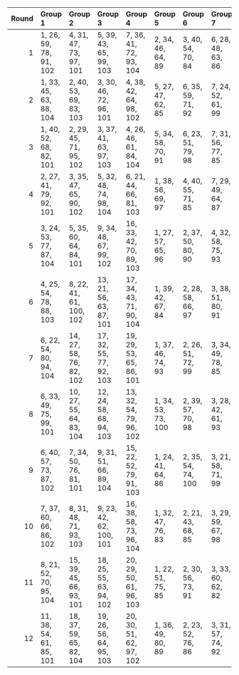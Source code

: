 |   Round | Group 1                 | Group 2                 | Group 3                 | Group 4                 | Group 5            | Group 6            | Group 7           | Group 8           | Group 9            | Group 10           | Group 11           | Group 12           | Group 13           | Group 14            | Group 15           | Group 16            | Group 17            | Group 18            | Group 19            | Group 20           |
|--------:|:------------------------|:------------------------|:------------------------|:------------------------|:-------------------|:-------------------|:------------------|:------------------|:-------------------|:-------------------|:-------------------|:-------------------|:-------------------|:--------------------|:-------------------|:--------------------|:--------------------|:--------------------|:--------------------|:-------------------|
|       1 | 1, 26, 59, 78, 91, 102  | 4, 31, 47, 73, 97, 101  | 5, 39, 43, 65, 99, 103  | 7, 36, 41, 72, 93, 104  | 2, 34, 46, 64, 89  | 3, 40, 54, 70, 84  | 6, 28, 48, 63, 86 | 8, 25, 53, 62, 81 | 9, 33, 58, 79, 87  | 10, 22, 56, 66, 92 | 11, 30, 52, 77, 94 | 12, 38, 49, 76, 88 | 13, 29, 42, 80, 82 | 14, 35, 45, 69, 98  | 15, 24, 50, 67, 85 | 16, 27, 60, 75, 95  | 17, 21, 57, 61, 83  | 18, 32, 51, 71, 100 | 19, 37, 55, 68, 96  | 20, 23, 44, 74, 90 |
|       2 | 1, 33, 45, 63, 88, 104  | 2, 40, 53, 69, 83, 103  | 3, 30, 46, 72, 96, 101  | 4, 38, 42, 64, 98, 102  | 5, 27, 47, 62, 85  | 6, 35, 59, 71, 92  | 7, 24, 52, 61, 99 | 8, 32, 57, 78, 86 | 9, 21, 55, 65, 91  | 10, 29, 51, 76, 93 | 11, 37, 48, 75, 87 | 12, 28, 41, 80, 81 | 13, 34, 44, 68, 97 | 14, 23, 49, 66, 84  | 15, 26, 60, 74, 94 | 16, 39, 56, 79, 82  | 17, 31, 50, 70, 100 | 18, 36, 54, 67, 95  | 19, 25, 58, 77, 90  | 20, 22, 43, 73, 89 |
|       3 | 1, 40, 52, 68, 82, 101  | 2, 29, 45, 71, 95, 102  | 3, 37, 41, 63, 97, 103  | 4, 26, 46, 61, 84, 104  | 5, 34, 58, 70, 91  | 6, 23, 51, 79, 98  | 7, 31, 56, 77, 85 | 8, 39, 54, 64, 90 | 9, 28, 50, 75, 92  | 10, 36, 47, 74, 86 | 11, 27, 59, 80, 99 | 12, 33, 43, 67, 96 | 13, 22, 48, 65, 83 | 14, 25, 60, 73, 93  | 15, 38, 55, 78, 81 | 16, 30, 49, 69, 100 | 17, 35, 53, 66, 94  | 18, 24, 57, 76, 89  | 19, 32, 44, 62, 87  | 20, 21, 42, 72, 88 |
|       4 | 2, 27, 41, 79, 92, 101  | 3, 35, 47, 65, 90, 102  | 5, 32, 48, 74, 98, 104  | 6, 21, 44, 66, 81, 103  | 1, 38, 56, 69, 97  | 4, 40, 55, 71, 85  | 7, 29, 49, 64, 87 | 8, 37, 42, 73, 94 | 9, 26, 54, 63, 82  | 10, 34, 59, 61, 88 | 11, 23, 57, 67, 93 | 12, 31, 53, 78, 95 | 13, 39, 50, 77, 89 | 14, 30, 43, 80, 83  | 15, 36, 46, 70, 99 | 16, 25, 51, 68, 86  | 17, 28, 60, 76, 96  | 18, 22, 58, 62, 84  | 19, 33, 52, 72, 100 | 20, 24, 45, 75, 91 |
|       5 | 3, 24, 53, 77, 87, 104  | 5, 35, 60, 64, 84, 101  | 9, 34, 48, 67, 99, 102  | 16, 33, 42, 70, 89, 103 | 1, 27, 57, 65, 96  | 2, 37, 50, 80, 90  | 4, 32, 58, 75, 93 | 6, 29, 46, 69, 91 | 7, 21, 59, 79, 100 | 8, 26, 44, 76, 85  | 10, 23, 54, 72, 97 | 11, 40, 43, 78, 92 | 12, 39, 55, 62, 86 | 13, 28, 51, 73, 88  | 14, 36, 56, 71, 94 | 15, 25, 49, 61, 82  | 17, 22, 47, 68, 95  | 18, 30, 45, 74, 81  | 19, 38, 41, 66, 83  | 20, 31, 52, 63, 98 |
|       6 | 4, 25, 54, 78, 88, 103  | 8, 22, 41, 61, 100, 102 | 13, 21, 56, 63, 87, 101 | 17, 34, 43, 71, 90, 104 | 1, 39, 42, 67, 84  | 2, 28, 58, 66, 97  | 3, 38, 51, 80, 91 | 5, 33, 59, 76, 94 | 6, 36, 60, 65, 85  | 7, 30, 47, 70, 92  | 9, 27, 45, 77, 86  | 10, 35, 49, 68, 81 | 11, 24, 55, 73, 98 | 12, 40, 44, 79, 93  | 14, 29, 52, 74, 89 | 15, 37, 57, 72, 95  | 16, 26, 50, 62, 83  | 18, 23, 48, 69, 96  | 19, 31, 46, 75, 82  | 20, 32, 53, 64, 99 |
|       7 | 6, 22, 54, 80, 94, 104  | 14, 27, 58, 76, 82, 102 | 17, 32, 55, 77, 92, 103 | 19, 29, 53, 65, 86, 101 | 1, 37, 46, 74, 93  | 2, 26, 51, 72, 99  | 3, 34, 49, 78, 85 | 4, 23, 45, 70, 87 | 5, 31, 42, 69, 81  | 7, 28, 57, 62, 91  | 8, 36, 43, 79, 97  | 9, 39, 60, 68, 88  | 10, 33, 50, 73, 95 | 11, 25, 44, 64, 100 | 12, 30, 48, 61, 89 | 13, 38, 52, 71, 84  | 15, 40, 47, 63, 96  | 16, 24, 59, 66, 90  | 18, 21, 41, 75, 98  | 20, 35, 56, 67, 83 |
|       8 | 6, 33, 49, 75, 99, 101  | 10, 27, 55, 64, 83, 104 | 12, 24, 58, 68, 94, 103 | 13, 32, 54, 79, 96, 102 | 1, 34, 53, 73, 100 | 2, 39, 57, 70, 98  | 3, 28, 42, 61, 93 | 4, 36, 48, 66, 91 | 5, 40, 56, 72, 86  | 7, 22, 45, 67, 82  | 8, 30, 50, 65, 88  | 9, 38, 43, 74, 95  | 11, 35, 41, 62, 89 | 14, 21, 51, 78, 90  | 15, 31, 44, 80, 84 | 16, 37, 47, 71, 81  | 17, 26, 52, 69, 87  | 18, 29, 60, 77, 97  | 19, 23, 59, 63, 85  | 20, 25, 46, 76, 92 |
|       9 | 6, 40, 57, 73, 87, 102  | 7, 34, 50, 76, 81, 101  | 9, 31, 51, 66, 89, 104  | 15, 22, 52, 79, 91, 103 | 1, 24, 41, 64, 86  | 2, 35, 54, 74, 100 | 3, 21, 58, 71, 99 | 4, 29, 43, 62, 94 | 5, 37, 49, 67, 92  | 8, 23, 46, 68, 83  | 10, 39, 44, 75, 96 | 11, 28, 56, 65, 84 | 12, 36, 42, 63, 90 | 13, 25, 59, 69, 95  | 14, 33, 55, 61, 97 | 16, 32, 45, 80, 85  | 17, 38, 48, 72, 82  | 18, 27, 53, 70, 88  | 19, 30, 60, 78, 98  | 20, 26, 47, 77, 93 |
|      10 | 7, 37, 60, 66, 86, 102  | 8, 31, 48, 71, 93, 103  | 9, 23, 42, 62, 100, 101 | 16, 38, 58, 73, 96, 104 | 1, 32, 47, 76, 83  | 2, 21, 43, 68, 85  | 3, 29, 59, 67, 98 | 4, 39, 52, 80, 92 | 5, 26, 55, 79, 89  | 6, 34, 41, 77, 95  | 10, 28, 46, 78, 87 | 11, 36, 50, 69, 82 | 12, 25, 56, 74, 99 | 13, 40, 45, 61, 94  | 14, 22, 57, 64, 88 | 15, 30, 53, 75, 90  | 17, 27, 51, 63, 84  | 18, 35, 44, 72, 91  | 19, 24, 49, 70, 97  | 20, 33, 54, 65, 81 |
|      11 | 8, 21, 52, 70, 95, 104  | 15, 39, 45, 66, 93, 101 | 18, 25, 55, 63, 94, 102 | 20, 29, 50, 61, 96, 103 | 1, 22, 51, 75, 85  | 2, 30, 56, 73, 91  | 3, 33, 60, 62, 82 | 4, 27, 44, 67, 89 | 5, 38, 57, 77, 100 | 6, 24, 42, 74, 83  | 7, 32, 46, 65, 97  | 9, 40, 41, 76, 90  | 10, 37, 53, 79, 84 | 11, 26, 49, 71, 86  | 12, 34, 54, 69, 92 | 13, 23, 47, 78, 99  | 14, 31, 59, 68, 87  | 16, 28, 43, 72, 98  | 17, 36, 58, 64, 81  | 19, 35, 48, 80, 88 |
|      12 | 11, 38, 54, 61, 85, 101 | 18, 37, 59, 65, 82, 104 | 19, 26, 56, 64, 95, 103 | 20, 30, 51, 62, 97, 102 | 1, 36, 49, 80, 89  | 2, 23, 52, 76, 86  | 3, 31, 57, 74, 92 | 4, 34, 60, 63, 83 | 5, 28, 45, 68, 90  | 6, 39, 58, 78, 100 | 7, 25, 43, 75, 84  | 8, 33, 47, 66, 98  | 9, 22, 53, 71, 96  | 10, 40, 42, 77, 91  | 12, 27, 50, 72, 87 | 13, 35, 55, 70, 93  | 14, 24, 48, 79, 81  | 15, 32, 41, 69, 88  | 16, 21, 46, 67, 94  | 17, 29, 44, 73, 99 |